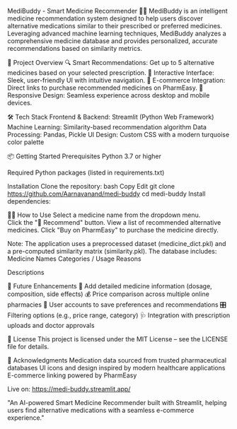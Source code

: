 MediBuddy - Smart Medicine Recommender 🏥💊
MediBuddy is an intelligent medicine recommendation system designed to help users discover alternative medications similar to their prescribed or preferred medicines. Leveraging advanced machine learning techniques, MediBuddy analyzes a comprehensive medicine database and provides personalized, accurate recommendations based on similarity metrics.

🚀 Project Overview
  🔍 Smart Recommendations: Get up to 5 alternative medicines based on your selected prescription.
  🎯 Interactive Interface: Sleek, user-friendly UI with intuitive navigation.
  🛒 E-commerce Integration: Direct links to purchase recommended medicines on PharmEasy.
  📱 Responsive Design: Seamless experience across desktop and mobile devices.

🛠️ Tech Stack
  Frontend & Backend: Streamlit (Python Web Framework)
  Machine Learning: Similarity-based recommendation algorithm
  Data Processing: Pandas, Pickle
  UI Design: Custom CSS with a modern turquoise color palette

📦 Getting Started
  Prerequisites
  Python 3.7 or higher
  
  Required Python packages (listed in requirements.txt)
  
Installation
  Clone the repository:
  bash
  Copy
  Edit
  git clone https://github.com/Aarnavanand/medi-buddy
  cd medi-buddy
  Install dependencies:

🧑‍⚕️ How to Use
  Select a medicine name from the dropdown menu.  
  Click the "🔎 Recommend" button.
  View a list of recommended alternative medicines.
  Click "Buy on PharmEasy" to purchase the medicine directly.

Note:
  The application uses a preprocessed dataset (medicine_dict.pkl) and a pre-computed similarity matrix (similarity.pkl). The database includes:
  Medicine Names
  Categories / Usage Reasons

Descriptions

🌟 Future Enhancements
  📄 Add detailed medicine information (dosage, composition, side effects)
  💰 Price comparison across multiple online pharmacies
  👤 User accounts to save preferences and recommendations
  🎛️ Filtering options (e.g., price range, category)
  🩺 Integration with prescription uploads and doctor approvals

📜 License
  This project is licensed under the MIT License – see the LICENSE file for details.

🙏 Acknowledgments
  Medication data sourced from trusted pharmaceutical databases
  UI icons and design inspired by modern healthcare applications
  E-commerce linking powered by PharmEasy

Live on: https://medi-buddy.streamlit.app/

"An AI-powered Smart Medicine Recommender built with Streamlit, helping users find alternative medications with a seamless e-commerce experience."
